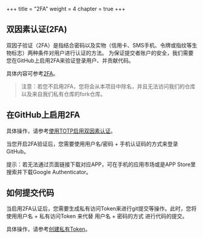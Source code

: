 +++
title = "2FA"
weight = 4
chapter = true
+++

## 双因素认证(2FA)

双因子验证（2FA）是指结合密码以及实物（信用卡、SMS手机、令牌或指纹等生物标志）两种条件对用户进行认证的方法。
为保证提交者账户的安全，我们需要您在GitHub上启用2FA来验证登录用户、并贡献代码。

具体内容可参考[2FA](https://help.github.com/articles/requiring-two-factor-authentication-in-your-organization/)。

> 注意：若您不启用2FA，您将会从本项目中除名，并且无法访问我们的仓库以及来自我们私有仓库的fork仓库。

## 在GitHub上启用2FA

具体操作，请参考[使用TOTP启用双因素认证](https://help.github.com/articles/configuring-two-factor-authentication-via-a-totp-mobile-app/)。

当您开启2FA验证后，您需要使用用户名/密码 + 手机认证码的方式来登录GitHub。

提示：若无法通过页面链接下载对应APP，可在手机的应用市场或是APP Store里搜索并下载Google Authenticator。

## 如何提交代码

当启用2FA认证后，您需要生成私有访问Token来进行git提交等操作。此时，您将使用用户名 + 私有访问Token 来代替 用户名 + 密码的方式
进行代码的提交。

具体操作，请参考[创建私有Token](https://help.github.com/articles/creating-a-personal-access-token-for-the-command-line/)。

